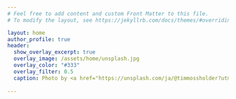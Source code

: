 ```yaml
---
# Feel free to add content and custom Front Matter to this file.
# To modify the layout, see https://jekyllrb.com/docs/themes/#overriding-theme-defaults

layout: home
author_profile: true
header:
  show_overlay_excerpt: true
  overlay_image: /assets/home/unsplash.jpg
  overlay_color: "#333"
  overlay_filter: 0.5
  caption: Photo by <a href="https://unsplash.com/ja/@timmossholder?utm_source=unsplash&utm_medium=referral&utm_content=creditCopyText">Tim Mossholder</a> on <a href="https://unsplash.com/s/photos/hello?utm_source=unsplash&utm_medium=referral&utm_content=creditCopyText">Unsplash</a>
  
---
```

